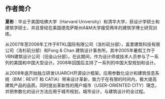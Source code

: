 ## 作者简介

**夏彬**：毕业于美国哈佛大学（Harvard University）和清华大学，获设计学硕士和建筑学硕士，并且曾经在美国德克萨斯州A&M大学接受两年的建筑学博士研究训练。

从2007年至2008年工作于RTKL国际有限公司（洛杉矶分部），盖里建筑科技有限公司（洛杉矶分部）和Fong & Chan 建筑设计事务所。其中2005年暑假工作于VBN建筑设计公司（旧金山分部）。在此期间，作为设计师或技术人员参与了一系列的美国和中国大型设计。2008年回国后主持了一系列的中国大型规划和设计。

从2008年底开始独立研发UUARCH开源设计框架。应用参数化设计和建筑信息系统（BIM：REVIT 和 CATIA）带来设计革新，致力于在有限的时间内，极大提高建筑产品的品质。同时提出革新性的用户城市（USER-ORIENTED CITY）理念，并把参数化的设计方法应用于城市规划，城市设计，与建筑设计的全过程。